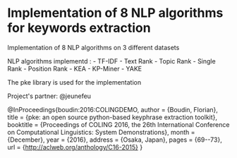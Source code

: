 # Implementation of 8 NLP algorithms for keywords extraction
 Implementation of 8 NLP algorithms on 3 different datasets

NLP algorithms implementd :
			     - TF-IDF
			     - Text Rank
			     - Topic Rank
			     - Single Rank
			     - Position Rank
			     - KEA
			     - KP-Miner
			     - YAKE
			     
The pke library is used for the implementation

Project's partner: @jeunefeu

@InProceedings{boudin:2016:COLINGDEMO,
  author    = {Boudin, Florian},
  title     = {pke: an open source python-based keyphrase extraction toolkit},
  booktitle = {Proceedings of COLING 2016, the 26th International Conference on Computational Linguistics: System Demonstrations},
  month     = {December},
  year      = {2016},
  address   = {Osaka, Japan},
  pages     = {69--73},
  url       = {http://aclweb.org/anthology/C16-2015}
}
